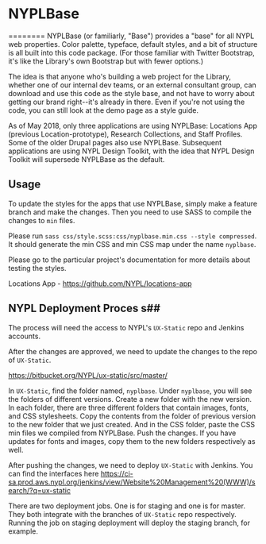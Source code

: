 # NYPLBase #
========
NYPLBase (or familiarly, "Base") provides a "base" for all NYPL web properties. Color palette, typeface, default styles, and a bit of structure is all built into this code package. (For those familiar with Twitter Bootstrap, it's like the Library's own Bootstrap but with fewer options.)

The idea is that anyone who's building a web project for the Library, whether one of our internal dev teams, or an external consultant group, can download and use this code as the style base, and not have to worry about getting our brand right--it's already in there. Even if you're not using the code, you can still look at the demo page as a style guide.

As of May 2018, only three applications are using NYPLBase: Locations App (previous Location-prototype), Research Collections, and Staff Profiles. Some of the older Drupal pages also use NYPLBase. Subsequent applications are using NYPL Design Toolkit, with the idea that NYPL Design Toolkit will supersede NYPLBase as the default.

## Usage ##
To update the styles for the apps that use NYPLBase, simply make a feature branch and make the changes. Then you need to use SASS to compile the changes to `min` files.

Please run
`sass css/style.scss:css/nyplbase.min.css --style compressed`. It should generate the min CSS and min CSS map under the name `nyplbase`.

Please go to the particular project's documentation for more details about testing the styles.

Locations App - https://github.com/NYPL/locations-app

## NYPL Deployment Proces s##
The process will need the access to NYPL's `UX-Static` repo and Jenkins accounts.

After the changes are approved, we need to update the changes to the repo of `UX-Static`.

https://bitbucket.org/NYPL/ux-static/src/master/

In `UX-Static`, find the folder named, `nyplbase`. Under `nyplbase`, you will see the folders of different versions. Create a new folder with the new version. In each folder, there are three different folders that contain images, fonts, and CSS stylesheets. Copy the contents from the folder of previous version to the new folder that we just created. And in the CSS folder, paste the CSS min files we compiled from NYPLBase. Push the changes. If you have updates for fonts and images, copy them to the new folders respectively as well.

After pushing the changes, we need to deploy `UX-Static` with Jenkins. You can find the interfaces here
https://ci-sa.prod.aws.nypl.org/jenkins/view/Website%20Management%20(WWW)/search/?q=ux-static

There are two deployment jobs. One is for staging and one is for master. They both integrate with the branches of `UX-Static` repo respectively. Running the job on staging deployment will deploy the staging branch, for example.
